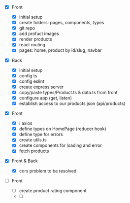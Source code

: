 - [x] Front

  - [x] initial setup
  - [x] create folders: pages, components, types
  - [x] git repo
  - [x] add profuct images
  - [x] render products
  - [x] react routing
  - [x] pages: home, product by id/slug, navbar

- [x] Back

  - [x] initial setup
  - [x] config ts
  - [x] config eslint
  - [x] create express server
  - [x] copy/paste types/Product.ts & data.ts from front
  - [x] configure app (get, listen)
  - [x] establish access to our products json (api/products)

- [x] Front

  - [x] i axios
  - [x] define types on HomePage (reducer hook)
  - [x] define type for errors
  - [x] create utils.ts
  - [x] create components for loading and error
  - [x] fetch products

- [x] Front & Back

  - [x] cors problem to be resolved

- [ ] Front

  - [ ] create product rating component
  - [ ]
